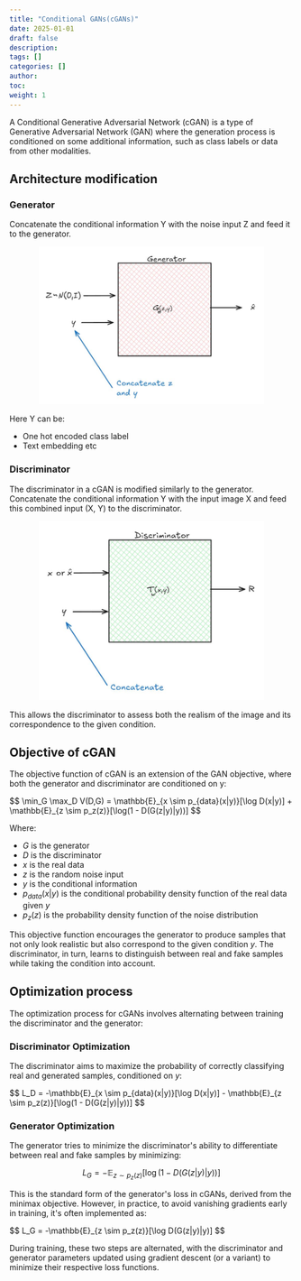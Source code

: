 ```yaml
---
title: "Conditional GANs(cGANs)"
date: 2025-01-01
draft: false
description:
tags: []
categories: []
author:
toc:
weight: 1
---
```


A Conditional Generative Adversarial Network (cGAN) is a type of Generative Adversarial Network (GAN) where the generation process is conditioned on some additional information, such as class labels or data from other modalities.

## Architecture modification

### Generator
Concatenate the conditional information Y with the noise input Z and feed it to the generator.

<div style="text-align: center;"><img src="https://raw.githubusercontent.com/victor-explore/ADRL-Notes/refs/heads/main/13.JPG" alt="Image Description" width="400" height="auto"/></div>

Here Y can be:
- One hot encoded class label
- Text embedding etc

### Discriminator

The discriminator in a cGAN is modified similarly to the generator. Concatenate the conditional information Y with the input image X and feed this combined input (X, Y) to the discriminator.

<div style="text-align: center;"><img src="https://raw.githubusercontent.com/victor-explore/ADRL-Notes/refs/heads/main/16.JPG" alt="Image Description" width="400" height="auto"/></div>

This allows the discriminator to assess both the realism of the image and its correspondence to the given condition.

## Objective of cGAN
The objective function of cGAN is an extension of the GAN objective, where both the generator and discriminator are conditioned on y:

<div class="math-katex-block">
$$
\min_G \max_D V(D,G) = \mathbb{E}_{x \sim p_{data}(x|y)}[\log D(x|y)] + \mathbb{E}_{z \sim p_z(z)}[\log(1 - D(G(z|y)|y))]
$$
</div>

Where:
- $G$ is the generator
- $D$ is the discriminator
- $x$ is the real data
- $z$ is the random noise input
- $y$ is the conditional information
- $p_{data}(x|y)$ is the conditional probability density function of the real data given $y$
- $p_z(z)$ is the probability density function of the noise distribution

This objective function encourages the generator to produce samples that not only look realistic but also correspond to the given condition $y$. The discriminator, in turn, learns to distinguish between real and fake samples while taking the condition into account.

## Optimization process
The optimization process for cGANs involves alternating between training the discriminator and the generator:

### Discriminator Optimization

The discriminator aims to maximize the probability of correctly classifying real and generated samples, conditioned on $y$:

<div class="math-katex-block">
$$
L_D = -\mathbb{E}_{x \sim p_{data}(x|y)}[\log D(x|y)] - \mathbb{E}_{z \sim p_z(z)}[\log(1 - D(G(z|y)|y))]
$$
</div>

### Generator Optimization

The generator tries to minimize the discriminator's ability to differentiate between real and fake samples by minimizing:

$$
L_G = -\mathbb{E}_{z \sim p_z(z)}[\log(1 - D(G(z|y)|y))]
$$

This is the standard form of the generator's loss in cGANs, derived from the minimax objective. However, in practice, to avoid vanishing gradients early in training, it's often implemented as:

<div class="math-katex-block">
$$
L_G = -\mathbb{E}_{z \sim p_z(z)}[\log D(G(z|y)|y)]
$$
</div>

During training, these two steps are alternated, with the discriminator and generator parameters updated using gradient descent (or a variant) to minimize their respective loss functions.













